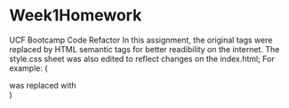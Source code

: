 # Week1Homework
UCF Bootcamp Code Refactor
In this assignment, the original tags were replaced by HTML semantic tags for better readibility on the internet. The style.css sheet was also edited to reflect changes on the index.html; For example: (<div> was replaced with <nav>)